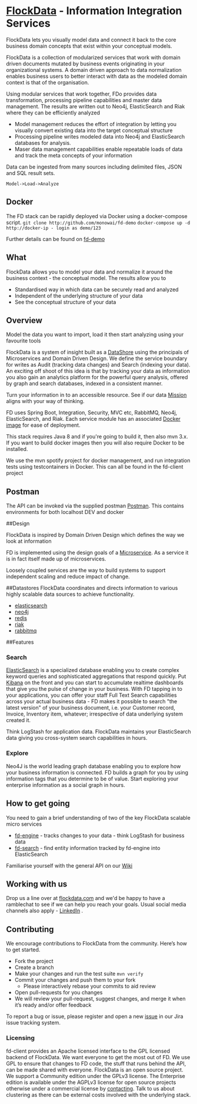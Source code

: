 [FlockData](http://FlockData.com) - Information Integration Services
===========

FlockData lets you visually model data and connect it back to the core business domain concepts that exist within your conceptual models.

FlockData is a collection of modularized services that work with domain driven documents mutated by business events originating in your organizational systems. A domain driven approach to data normalization enables business users to better interact with data as the modeled domain context is that of the organisation.

Using modular services that work together, FDo provides data transformation, processing pipeline capabilities and master data management.  The results are written out to Neo4j, ElasticSearch and Riak where they can be efficiently analyzed

* Model management reduces the effort of integration by letting you visually convert existing data into the target conceptual structure
* Processing pipeline writes modeled data into Neo4j and ElasticSearch databases for analysis.
* Maser data management capabilities enable repeatable loads of data and track the meta concepts of your information

Data can be ingested from many sources including delimited files, JSON and SQL result sets.

    Model->Load->Analyze

## Docker

The FD stack can be rapidly deployed via Docker using a docker-compose script. 
    `git clone http://github.com/monowai/fd-demo`
    `docker-compose up -d`
    `http://docker-ip - login as demo/123`
      
Further details can be found on [fd-demo](http://github.com/monowai/fd-demo)

## What

FlockData allows you to model your data and normalize it around the business context - the conceptual model. The results allow you to 

  * Standardised way in which data can be securely read and analyzed
  * Independent of the underlying structure of your data
  * See the conceptual structure of your data 


## Overview
Model the data you want to import, load it then start analyzing using your favourite tools

FlockData is a system of insight built as a [DataShore](http://martinfowler.com/bliki/DataLake.html) using the principals of Microservices and Domain Driven Design. We define the service boundary for writes as Audit (tracking data changes) and Search (indexing your data). An exciting off shoot of this idea is that by tracking your data as information you also gain an analytics platform for the powerful query analysis, offered by graph and search databases, indexed in a consistent manner.

Turn your information in to an accessible resource. See if our data [Mission](http://wiki.flockdata.com/pages/viewpage.action?pageId=13172853) aligns with your way of thinking.

FD uses Spring Boot, Integration, Security, MVC etc, RabbitMQ, Neo4j, ElasticSearch, and Riak. Each service module has an associated [Docker image](https://hub.docker.com/u/flockdata/) for ease of deployment.

This stack requires Java 8 and if you're going to build it, then also mvn 3.x. If you want to build docker images then you will also require Docker to be installed.

We use the mvn spotify project for docker management, and run integration tests using testcontainers in Docker. This can all be found in the fd-client project

## Postman
The API can be invoked via the supplied postman [Postman](https://github.com/monowai/flockdata.org/blob/master/fd.api-postman.json). This contains environments for both localhost DEV and docker

##Design

FlockData is inspired by Domain Driven Design which defines the way we look at information

FD is implemented using the design goals of a [Microservice](http://martinfowler.com/articles/microservices.html). As a service it is in fact itself made up of microservices.

Loosely coupled services are the way to build systems to support independent scaling and reduce impact of change. 

##Datastores
FlockData coordinates and directs information to various highly scalable data sources to achieve functionality. 
* [elasticsearch](https://github.com/elasticsearch/elasticsearch)
* [neo4j](https://github.com/neo4j/neo4j)
* [redis](https://github.com/antirez/redis)
* [riak](http://basho.com/riak/)
* [rabbitmq](https://github.com/rabbitmq/rabbitmq-server)

##Features
### Search

[ElasticSearch](htt://www.elastic.co) is a specialized database enabling you to create complex keyword queries and sophisticated aggregations that respond quickly.  Put [Kibana](http://www.elasticsearch.org/overview/kibana/) on the front and you can start to accumulate realtime dashboards that give you the pulse of change in your business. With FD tapping in to your applications, you can offer your staff Full Text Search capabilities across your actual business data - FD makes it possible to search "the latest version" of your business document, i.e. your Customer record, Invoice, Inventory item, whatever; irrespective of data underlying system created it. 

Think LogStash for application data. FlockData maintains your ElasticSearch data giving you cross-system search capabilities in hours.

### Explore
Neo4J is the world leading graph database enabling you to explore how your business information is connected. FD builds a graph for you by using information tags that you determine to be of value. Start exploring your enterprise information as a social graph in hours.

## How to get going
You need to gain a brief understanding of two of the key FlockData scalable micro services

* [fd-engine](fd-engine/README.md) - tracks changes to your data - think LogStash for business data
* [fd-search](fd-search/README.md) - find entity information tracked by fd-engine into ElasticSearch

Familiarise yourself with the general API on our [Wiki](http://wiki.flockdata.com/pages/viewpage.action?pageId=13172790)

## Working with us
Drop us a line over at [flockdata.com](http://flockdata.com/) and we'd be happy to have a ramblechat to see if we can help you reach your goals. Usual social media channels also apply - [LinkedIn](http://www.linkedin.com/company/3361595) .

## Contributing
We encourage contributions to FlockData from the community. Here’s how to get started.

* Fork the project
* Create a branch
* Make your changes and run the test suite `mvn verify`
* Commit your changes and push them to your fork
    * Please interactively rebase your commits to aid review
* Open pull-requests for you changes
* We will review your pull-request, suggest changes, and merge it when it’s ready and/or offer feedback

To report a bug or issue, please register and open a new [issue](https://monowai.atlassian.net/) in our Jira issue tracking system.

### Licensing
fd-client provides an Apache licensed interface to the GPL licensed backend of FlockData. 
We want everyone to get the most out of FD. We use GPL to ensure that changes to FD code, the stuff that runs behind the API, can be made shared with everyone.
FlockData is an open source project. We support a Community edition under the GPLv3 license. The Enterprise edition is available under the AGPLv3 license for open source projects otherwise under a commercial license by [contacting](http://flockdata.com/). Talk to us about clustering as there can be external costs involved with the underlying stack.

